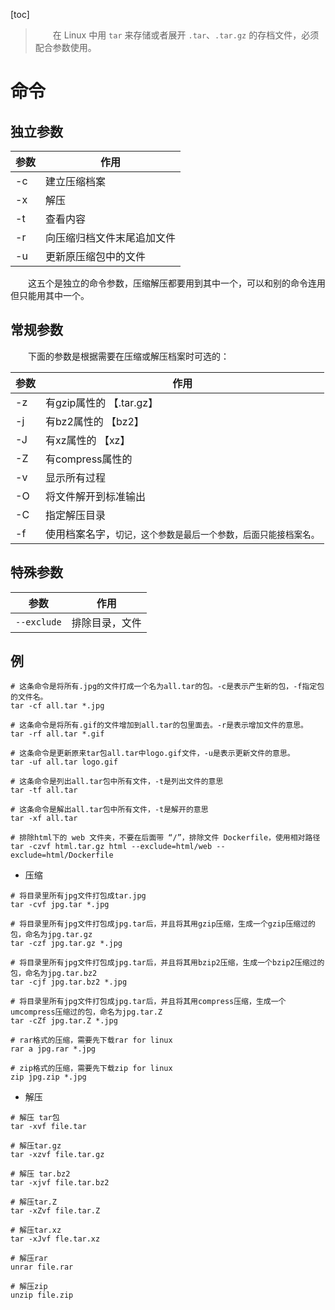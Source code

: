 [toc]

> 　　在 Linux 中用 `tar` 来存储或者展开 `.tar`、`.tar.gz` 的存档文件，必须配合参数使用。

# 命令

## 独立参数

| 参数 | 作用 |
| --- | --- |
| -c | 建立压缩档案 |
| -x | 解压 |
| -t | 查看内容 |
| -r | 向压缩归档文件末尾追加文件 |
| -u | 更新原压缩包中的文件 |

　　这五个是独立的命令参数，压缩解压都要用到其中一个，可以和别的命令连用但只能用其中一个。

## 常规参数

　　下面的参数是根据需要在压缩或解压档案时可选的：

| 参数 | 作用 |
| --- | --- |
| -z | 有gzip属性的 【.tar.gz】 |
| -j | 有bz2属性的 【bz2】 |
| -J | 有xz属性的 【xz】 |
| -Z | 有compress属性的 |
| -v | 显示所有过程 |
| -O | 将文件解开到标准输出 |
| -C | 指定解压目录 |
| -f | 使用档案名字，`切记，这个参数是最后一个参数，后面只能接档案名。` |


## 特殊参数

| 参数 | 作用 |
| --- | --- |
| `--exclude` | 排除目录，文件 |

## 例

```
# 这条命令是将所有.jpg的文件打成一个名为all.tar的包。-c是表示产生新的包，-f指定包的文件名。
tar -cf all.tar *.jpg

# 这条命令是将所有.gif的文件增加到all.tar的包里面去。-r是表示增加文件的意思。
tar -rf all.tar *.gif

# 这条命令是更新原来tar包all.tar中logo.gif文件，-u是表示更新文件的意思。
tar -uf all.tar logo.gif

# 这条命令是列出all.tar包中所有文件，-t是列出文件的意思
tar -tf all.tar

# 这条命令是解出all.tar包中所有文件，-t是解开的意思
tar -xf all.tar

# 排除html下的 web 文件夹，不要在后面带 “/”，排除文件 Dockerfile，使用相对路径
tar -czvf html.tar.gz html --exclude=html/web --exclude=html/Dockerfile
```

* 压缩

```
# 将目录里所有jpg文件打包成tar.jpg
tar -cvf jpg.tar *.jpg

# 将目录里所有jpg文件打包成jpg.tar后，并且将其用gzip压缩，生成一个gzip压缩过的包，命名为jpg.tar.gz
tar -czf jpg.tar.gz *.jpg

# 将目录里所有jpg文件打包成jpg.tar后，并且将其用bzip2压缩，生成一个bzip2压缩过的包，命名为jpg.tar.bz2
tar -cjf jpg.tar.bz2 *.jpg

# 将目录里所有jpg文件打包成jpg.tar后，并且将其用compress压缩，生成一个umcompress压缩过的包，命名为jpg.tar.Z
tar -cZf jpg.tar.Z *.jpg

# rar格式的压缩，需要先下载rar for linux
rar a jpg.rar *.jpg

# zip格式的压缩，需要先下载zip for linux
zip jpg.zip *.jpg
```

* 解压

```
# 解压 tar包
tar -xvf file.tar

# 解压tar.gz
tar -xzvf file.tar.gz

# 解压 tar.bz2
tar -xjvf file.tar.bz2

# 解压tar.Z
tar -xZvf file.tar.Z

# 解压tar.xz
tar -xJvf fle.tar.xz 

# 解压rar
unrar file.rar

# 解压zip
unzip file.zip
```
